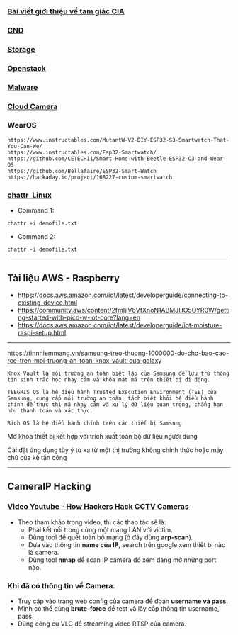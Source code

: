 ### [Bài viết giới thiệu về tam giác CIA](https://www.linkedin.com/pulse/b%E1%BB%99-ba-cia-nguy%C3%AAn-t%E1%BA%AFc-truy%E1%BB%81n-th%E1%BB%91ng-c%E1%BB%A7a-cyber-security-nam-nguy%E1%BB%85n/)

### [CND](https://www.youtube.com/watch?v=zM-6q54gu1w&list=PLUD8HYMnoROxPqDsDzyTagU3l6V1CbbAy&index=7)

### [Storage](https://www.youtube.com/watch?v=KhDz0uzoIXM&list=PLUD8HYMnoROxPqDsDzyTagU3l6V1CbbAy&index=3)

### [Openstack](https://www.youtube.com/watch?v=ZqR34IwIor8)

### [Malware](https://www.youtube.com/watch?v=rXCQHEa5BOY&list=PLUD8HYMnoROxPqDsDzyTagU3l6V1CbbAy&index=14)

### [Cloud Camera](https://www.youtube.com/watch?v=X2cahs4Ld7k&list=PLUD8HYMnoROxPqDsDzyTagU3l6V1CbbAy&index=17)

### WearOS
```
https://www.instructables.com/MutantW-V2-DIY-ESP32-S3-Smartwatch-That-You-Can-We/
https://www.instructables.com/Esp32-Smartwatch/
https://github.com/CETECH11/Smart-Home-with-Beetle-ESP32-C3-and-Wear-OS
https://github.com/Bellafaire/ESP32-Smart-Watch
https://hackaday.io/project/168227-custom-smartwatch
```

### [chattr_Linux](https://devops.vn/posts/mot-cau-lenh-linux-cuc-ky-manh-me-ma-co-the-ban-chua-dung-bao-gio/)
- Command 1:
```
chattr +i demofile.txt
```
- Command 2:
```
chattr -i demofile.txt
```

---------------------------------------------------------------------------------
## Tài liệu AWS - Raspberry
- https://docs.aws.amazon.com/iot/latest/developerguide/connecting-to-existing-device.html
- https://community.aws/content/2fmIjiV6VfXnoN1ABMJHO5OYR0W/getting-started-with-pico-w-iot-core?lang=en
- https://docs.aws.amazon.com/iot/latest/developerguide/iot-moisture-raspi-setup.html

---------------------------------------------------------------------------------
https://tinnhiemmang.vn/samsung-treo-thuong-1000000-do-cho-bao-cao-rce-tren-moi-truong-an-toan-knox-vault-cua-galaxy

```
Knox Vault là môi trường an toàn biệt lập của Samsung để lưu trữ thông tin sinh trắc học nhạy cảm và khóa mật mã trên thiết bị di động.

TEEGRIS OS là hệ điều hành Trusted Execution Environment (TEE) của Samsung, cung cấp môi trường an toàn, tách biệt khỏi hệ điều hành chính để thực thi mã nhạy cảm và xử lý dữ liệu quan trọng, chẳng hạn như thanh toán và xác thực.

Rich OS là hệ điều hành chính trên các thiết bị Samsung
```

Mở khóa thiết bị kết hợp với trích xuất toàn bộ dữ liệu người dùng

Cài đặt ứng dụng tùy ý từ xa từ một thị trường không chính thức hoặc máy chủ của kẻ tấn công

-----------------------------------------------------------------------------------
## CameraIP Hacking

### [Video Youtube - How Hackers Hack CCTV Cameras](https://www.youtube.com/watch?v=ksUylvdJQDQ&list=WL&index=109)
- Theo tham khảo trong video, thì các thao tác sẽ là:
	- Phải kết nối trong cùng một mạng LAN với victim.
	- Dùng tool để quét toàn bộ mạng (ở đây dùng **arp-scan**).
	- Dựa vào thông tin **name của IP**, search trên google xem thiết bị nào là camera.
	- Dùng tool **nmap** để scan IP camera đó xem đang mở những port nào.

### Khi đã có thông tin về Camera.
- Truy cập vào trang web config của camera để đoán **username và pass**.
- Mình có thể dùng **brute-force** để test và lấy cắp thông tin username, pass.
- Dùng công cụ VLC để streaming video RTSP của camera.




